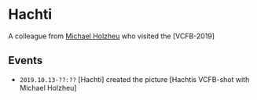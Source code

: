 # Hachti

A colleague from [Michael Holzheu](0.md) who visited the [VCFB-2019]

## Events

- ```2019.10.13-??:??``` [Hachti] created the picture [Hachtis VCFB-shot with Michael Holzheu]
